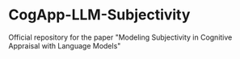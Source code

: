 # CogApp-LLM-Subjectivity
Official repository for the paper "Modeling Subjectivity in Cognitive Appraisal with Language Models"
